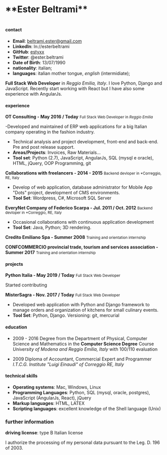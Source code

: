 <!--

-->

<h1>**Ester Beltrami**<h1>

#### **contact**
- **Email**: beltrami.ester@gmail.com
- **LinkedIn**: ln://esterbeltrami
- **GitHub**: [estyxx](https://github.com/estyxx) 
- **Twitter**: @ester.beltrami
- **Date of Birth**: 13/07/1990
- **nationality**: italian; 
- **languages**: italian mother tongue, *english* (intermidiate);

**Full Stack Web Developer** in *Reggio Emilia, Italy*. I love Python, Django and JavaScript. Recently start working with React but I have also some experience with AngularJs.


#### **experience**


**OT Consulting - May 2016 / Today**
<small>Full Stack Web Developer in *Reggio Emilia*</small>

-Developed and maintained of ERP web applications for a big Italian company operating in the fashion industry. 
- Technical analysis and project development, front-end and back-end. Pre and post release support.
- **Areas/Projects**: Invoices, Raw Materials...
- **Tool set**: Python (2.7), JavaScript, AngularJs, SQL (mysql e oracle), HTML, jQuery, OOP Programming, git


**Collaborations with freelancers - 2014 - 2015**
<small>Backend devloper in *Correggio, RE, Italy</small>

- Develop of web application, database administrator for Mobile App "Dots" project, development of CMS environments.
- **Tool Set**: Wordpress, C#, Microsoft SQL Server


**EveryNet Company of Federico Scarpa - Jul. 2011 / Oct. 2012**
<small>Backend devloper in *Correggio, RE, Italy</small>

- Occasional collaborations with continuous application development
- **Tool Set**: Java, Python; 3D rendering.


**Credito Emiliano Spa - Summer 2008**
<small>Training and orientation internship</small>


**CONFCOMMERCIO provincial trade, tourism and services association - Summer 2017**
<small>Training and orientation internship</small>



#### **projects**

**Python Italia - May 2019 / Today**
<small>Full Stack Web Developer</small>

Started contributing 


**MisterSagra - Nov. 2017 / Today**
<small>Full Stack Web Developer</small>

- Developed web application with Python and Django framework to manage orders and organization of kitchens for small culinary events.
- **Tool Set**: Python, Django. Versioning: git, mercurial


#### **education**
- 2009 - 2016 Degree from the Department of Physical, Computer Science and Mathematics in the **Computer Science Degree** Course
*University of Modena and Reggio Emilia, Italy*
with 100/110 evaluation

- 2009 Diploma of Accountant, Commercial Expert and Programmer
*I.T.C.G. Institute "Luigi Einaudi" of Correggio RE, Italy*


#### **technical skills**
- **Operating systems**: Mac, Windows, Linux
- **Programming Languages**: Python, SQL (mysql, oracle, postgres), JavaScript (AngularJs, React), jQuery
- **Markup languages**: HTML, LATEX
- **Scripting languages**: excellent knowledge of the Shell language (Unix)

### **further information**
**driving license**: type B Italian license

I authorize the processing of my personal data pursuant to the Leg. D. 196 of 2003.